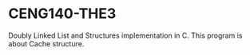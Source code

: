 # CENG140-THE3
Doubly Linked List and Structures implementation in C.
This program is about Cache structure.
